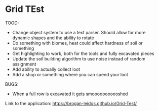 # Grid TEst

TOOD:
 - Change object system to use a text parser. Should allow for more dynamic shapes and the ability to rotate
 - Do something with biomes, heat could affect hardness of soil or something
 - Get highlighting to work, both for the tools and fully excavated pieces
 - Update the soil building algorithm to use noise instead of random assignment
 - Add ability to actually collect loot
 - Add a shop or something where you can spend your loot


BUGS:
 - When a full row is excavated it gets smooooooooooshed



Link to the application:
https://brogan-leidos.github.io/Grid-Test/
